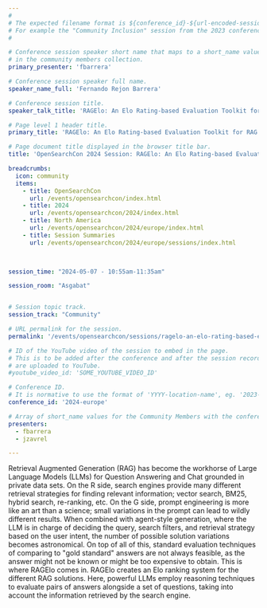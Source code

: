 ```yaml
---
#
# The expected filename format is ${conference_id}-${url-encoded-session-title}.md
# For example the "Community Inclusion" session from the 2023 conference in North America the title is "2023-europe-community-inclusion.html"
#

# Conference session speaker short name that maps to a short_name value
# in the community members collection.
primary_presenter: 'fbarrera'

# Conference session speaker full name.
speaker_name_full: 'Fernando Rejon Barrera'

# Conference session title.
speaker_talk_title: 'RAGElo: An Elo Rating-based Evaluation Toolkit for RAG'

# Page level 1 header title.
primary_title: 'RAGElo: An Elo Rating-based Evaluation Toolkit for RAG'

# Page document title displayed in the browser title bar.
title: 'OpenSearchCon 2024 Session: RAGElo: An Elo Rating-based Evaluation Toolkit for RAG'

breadcrumbs:
  icon: community
  items:
    - title: OpenSearchCon
      url: /events/opensearchcon/index.html
    - title: 2024
      url: /events/opensearchcon/2024/index.html
    - title: North America
      url: /events/opensearchcon/2024/europe/index.html
    - title: Session Summaries
      url: /events/opensearchcon/2024/europe/sessions/index.html
      


session_time: "2024-05-07 - 10:55am-11:35am"

session_room: "Asgabat"


# Session topic track.
session_track: "Community"

# URL permalink for the session.
permalink: '/events/opensearchcon/sessions/ragelo-an-elo-rating-based-evaluation-toolkit-for-rag.html'

# ID of the YouTube video of the session to embed in the page.
# This is to be added after the conference and after the session recordings
# are uploaded to YouTube.
#youtube_video_id: 'SOME_YOUTUBE_VIDEO_ID'

# Conference ID.
# It is normative to use the format of 'YYYY-location-name', eg. '2023-europe'.
conference_id: '2024-europe'

# Array of short_name values for the Community Members with the conference_speaker persona whom are presenting the session. This includes the primary_speaker indicated above and any other presenters (if any).
presenters:
  - fbarrera
  - jzavrel

---
```

Retrieval Augmented Generation (RAG) has become the workhorse of Large Language Models (LLMs) for Question Answering and Chat grounded in private data sets. On the R side, search engines provide many different retrieval strategies for finding relevant information; vector search, BM25, hybrid search, re-ranking, etc. On the G side, prompt engineering is more like an art than a science; small variations in the prompt can lead to wildly different results. When combined with agent-style generation, where the LLM is in charge of deciding the query, search filters, and retrieval strategy based on the user intent, the number of possible solution variations becomes astronomical. On top of all of this, standard evaluation techniques of comparing to "gold standard" answers are not always feasible, as the answer might not be known or might be too expensive to obtain. This is where RAGElo comes in. RAGElo creates an Elo ranking system for the different RAG solutions. Here, powerful LLMs employ reasoning techniques to evaluate pairs of answers alongside a set of questions, taking into account the information retrieved by the search engine.